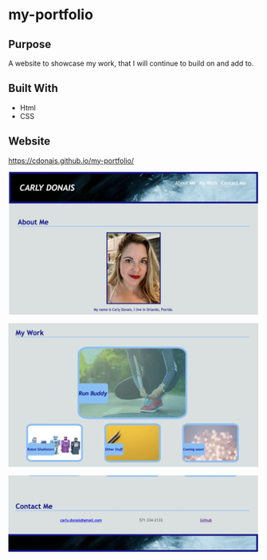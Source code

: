 # my-portfolio

## Purpose
A website to showcase my work, that I will continue to build on and add to.

## Built With
* Html
* CSS

## Website
https://cdonais.github.io/my-portfolio/

![screenshot of about me](./assets/images/screenshot1.jpg)

![screenshot of my work](./assets/images/screenshot2.jpg)

![screenshot of contact me](./assets/images/screenshot3.jpg)